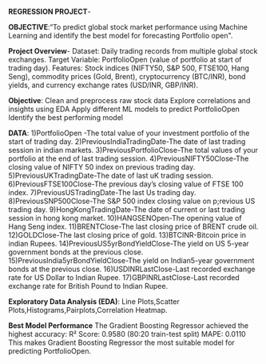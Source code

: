 **REGRESSION PROJECT**-

**OBJECTIVE**:“To predict global stock market performance using Machine Learning and identify the best model for forecasting Portfolio open".

**Project Overview**-
Dataset: Daily trading records from multiple global stock exchanges.
Target Variable: PortfolioOpen (value of portfolio at start of trading day).
Features: Stock indices (NIFTY50, S&P 500, FTSE100, Hang Seng), commodity prices (Gold, Brent), cryptocurrency (BTC/INR), bond yields, and currency exchange rates (USD/INR, GBP/INR).

**Objective**:
Clean and preprocess raw stock data
Explore correlations and insights using EDA
Apply different ML models to predict PortfolioOpen
Identify the best performing model

**DATA**:
1)PortfolioOpen -The total value of your investment portfolio of the start of trading day.
2)PreviousIndiaTradingDate-The date of last trading session in indian markets.
3)PreviousPortfolioClose-The total values of your portfolio at the end of last trading session.
4)PreviousNIFTY50Close-The closing value of NIFTY 50 index on previous trading day.
5)PreviousUKTradingDate-The date of last uK trading session.
6)PreviousFTSE100Close-The previous day’s closing value of FTSE 100 index.
7)PreviousUSTradingDate-The last Us trading day.
8)PreviousSNP500Close-The S&P 500 index closing value on p;revious US trading day.
9)HongKongTradingDate-The date of current or last trading session in hong kong market.
10)HANGSENOpen-The opening value of Hang Seng index.
11)BRENTClose-The last closing price of BRENT crude oil.
12)GOLDClose-The last closing price of gold.
13)BTCINR-Bitcoin price in indian Rupees.
14)PreviousUS5yrBondYieldClose-The yield on US 5-year government bonds at the previous close.
15)PreviousIndia5yrBondYieldClose-The yield on Indian5-year government bonds at the previous close.
16)USDINRLastClose-Last recorded exchange rate for US Dollar to Indian Rupee.
17)GBPINRLastClose-Last recorded exchange rate for British Pound to Indian Rupee.

**Exploratory Data Analysis (EDA)**:
Line Plots,Scatter Plots,Histograms,Pairplots,Correlation Heatmap.

**Best Model Performance**
The Gradient Boosting Regressor achieved the highest accuracy:
R² Score: 0.9580 (80:20 train-test split)
MAPE: 0.0110
This makes Gradient Boosting Regressor the most suitable model for predicting PortfolioOpen.

